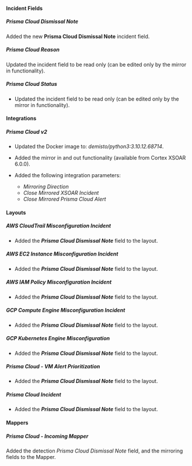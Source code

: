 
#### Incident Fields

##### Prisma Cloud Dismissal Note
Added the new **Prisma Cloud Dismissal Note** incident field.

##### Prisma Cloud Reason
Updated the incident field to be read only (can be edited only by the mirror in functionality).

##### Prisma Cloud Status
- Updated the incident field to be read only (can be edited only by the mirror in functionality).


#### Integrations

##### Prisma Cloud v2
- Updated the Docker image to: *demisto/python3:3.10.12.68714*.

- Added the mirror in and out functionality (available from Cortex XSOAR 6.0.0).
- Added the following integration parameters:
    - *Mirroring Direction*
    - *Close Mirrored XSOAR Incident*
    - *Close Mirrored Prisma Cloud Alert*

#### Layouts

##### AWS CloudTrail Misconfiguration Incident

- Added the ***Prisma Cloud Dismissal Note*** field to the layout. 

##### AWS EC2 Instance Misconfiguration Incident

- Added the ***Prisma Cloud Dismissal Note*** field to the layout. 

##### AWS IAM Policy Misconfiguration Incident

- Added the ***Prisma Cloud Dismissal Note*** field to the layout. 

##### GCP Compute Engine Misconfiguration Incident

- Added the ***Prisma Cloud Dismissal Note*** field to the layout. 

##### GCP Kubernetes Engine Misconfiguration

- Added the ***Prisma Cloud Dismissal Note*** field to the layout. 

##### Prisma Cloud - VM Alert Prioritization

- Added the ***Prisma Cloud Dismissal Note*** field to the layout. 

##### Prisma Cloud Incident

- Added the ***Prisma Cloud Dismissal Note*** field to the layout. 

#### Mappers

##### Prisma Cloud - Incoming Mapper

Added the detection *Prisma Cloud Dismissal Note* field, and the mirroring fields to the Mapper.

